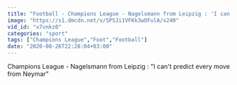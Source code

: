 ```yaml
---
title: "Football - Champions League - Nagelsmann from Leipzig : 'I can't predict every move from Neymar'"
image: "https://s1.dmcdn.net/v/SPSJi1VFKk3wOFulA/x240"
vid_id: "x7vnkz0"
categories: "sport"
tags: ["Champions League","Foot","Football"]
date: "2020-08-26T22:28:04+03:00"
---
```

Champions League - Nagelsmann from Leipzig : &quot;I can't predict every move from Neymar&quot;  <br>
